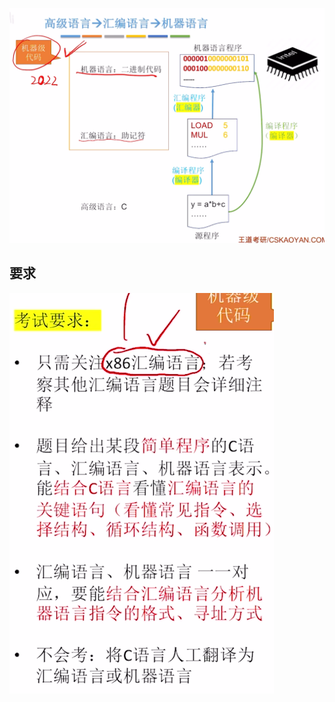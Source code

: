 


![输入图片说明](/imgs/2025-08-12/AdO5yMNp1hYAPv6I.png)

## 要求
![输入图片说明](/imgs/2025-08-12/7JhhIOz8Hxihj5fM.png)
<!--stackedit_data:
eyJoaXN0b3J5IjpbNTc0MDIyNzA0XX0=
-->